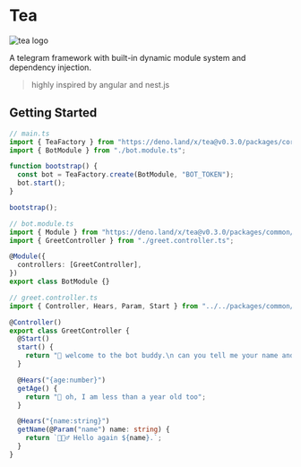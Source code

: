 # Tea

![tea logo](https://i.ibb.co/s6W8MwM/tea-small.png)

A telegram framework with built-in dynamic module system and dependency
injection.

> highly inspired by angular and nest.js

## Getting Started

```typescript
// main.ts
import { TeaFactory } from "https://deno.land/x/tea@v0.3.0/packages/core/mod.ts";
import { BotModule } from "./bot.module.ts";

function bootstrap() {
  const bot = TeaFactory.create(BotModule, "BOT_TOKEN");
  bot.start();
}

bootstrap();
```

```typescript
// bot.module.ts
import { Module } from "https://deno.land/x/tea@v0.3.0/packages/common/mod.ts";
import { GreetController } from "./greet.controller.ts";

@Module({
  controllers: [GreetController],
})
export class BotModule {}
```

```typescript
// greet.controller.ts
import { Controller, Hears, Param, Start } from "../../packages/common/mod.ts";

@Controller()
export class GreetController {
  @Start()
  start() {
    return "🥳 welcome to the bot buddy.\n can you tell me your name and age ?";
  }

  @Hears("{age:number}")
  getAge() {
    return "🤖 oh, I am less than a year old too";
  }

  @Hears("{name:string}")
  getName(@Param("name") name: string) {
    return `💁🏻‍♂️ Hello again ${name}.`;
  }
}
```
